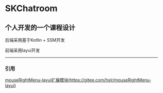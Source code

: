 # SKChatroom

## 个人开发的一个课程设计

后端采用基于Kotlin + SSM开发

前端采用layui开发

------

### 引用

[mouseRightMenu-layui扩展模块(https://gitee.com/hslr/mouseRightMenu-layui)](https://gitee.com/hslr/mouseRightMenu-layui)